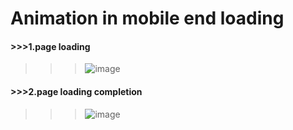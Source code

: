 # Animation in mobile end loading
#### >>>1.page loading
>>>![image](https://github.com/tiger986/mobileLoadingAnimation/blob/master/img/1.png)
#### >>>2.page loading completion
>>>![image](https://github.com/tiger986/mobileLoadingAnimation/blob/master/img/2.png)
